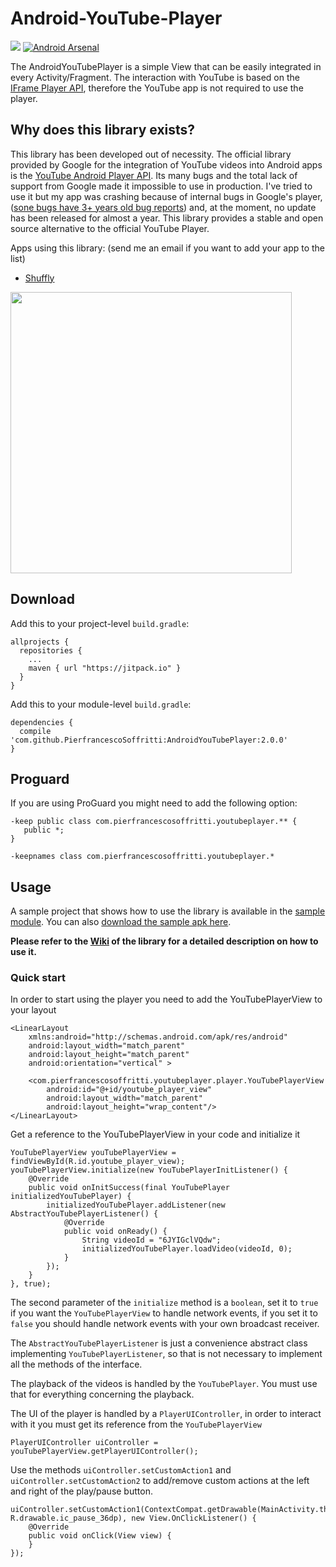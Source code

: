 # Android-YouTube-Player

[![](https://jitpack.io/v/PierfrancescoSoffritti/AndroidYouTubePlayer.svg)](https://jitpack.io/#PierfrancescoSoffritti/AndroidYouTubePlayer)
[![Android Arsenal](https://img.shields.io/badge/Android%20Arsenal-Android--YouTube--Player-brightgreen.svg?style=flat)](https://android-arsenal.com/details/1/4322)

The AndroidYouTubePlayer is a simple View that can be easily integrated in every Activity/Fragment. The interaction with YouTube is based on the [IFrame Player API](https://developers.google.com/youtube/iframe_api_reference?hl=it), therefore the YouTube app is not required to use the player.

## Why does this library exists?

This library has been developed out of necessity. The official library provided by Google for the integration of YouTube videos into Android apps is the [YouTube Android Player API](https://developers.google.com/youtube/android/player/). Its many bugs and the total lack of support from Google made it impossible to use in production. I've tried to use it but my app was crashing because of internal bugs in Google's player, ([sone bugs have 3+ years old bug reports](https://code.google.com/p/gdata-issues/issues/detail?id=4395)) and, at the moment, no update has been released for almost a year. This library provides a stable and open source alternative to the official YouTube Player.

Apps using this library: (send me an email if you want to add your app to the list)

- [Shuffly](https://play.google.com/store/apps/details?id=com.pierfrancescosoffritti.shuffly)

<img height="450" src="https://github.com/PierfrancescoSoffritti/AndroidYouTubePlayer/blob/master/pics/ayp.gif" />

## Download
Add this to your project-level `build.gradle`:
```
allprojects {
  repositories {
    ...
    maven { url "https://jitpack.io" }
  }
}
```
Add this to your module-level `build.gradle`:
```
dependencies {
  compile 'com.github.PierfrancescoSoffritti:AndroidYouTubePlayer:2.0.0'
}
```

## Proguard
If you are using ProGuard you might need to add the following option:
```
-keep public class com.pierfrancescosoffritti.youtubeplayer.** {
   public *;
}

-keepnames class com.pierfrancescosoffritti.youtubeplayer.*
```

## Usage

A sample project that shows how to use the library is available in the [sample module](https://github.com/PierfrancescoSoffritti/Android-YouTube-Player/tree/master/sample). You can also [download the sample apk here](https://github.com/PierfrancescoSoffritti/Android-YouTube-Player/tree/master/sample/apk).

**Please refer to the [Wiki](https://github.com/PierfrancescoSoffritti/Android-YouTube-Player/wiki/Quick-start) of the library for a detailed description on how to use it.**

### Quick start

In order to start using the player you need to add the YouTubePlayerView to your layout
```
<LinearLayout
    xmlns:android="http://schemas.android.com/apk/res/android"
    android:layout_width="match_parent"
    android:layout_height="match_parent"
    android:orientation="vertical" >

    <com.pierfrancescosoffritti.youtubeplayer.player.YouTubePlayerView
        android:id="@+id/youtube_player_view"
        android:layout_width="match_parent"
        android:layout_height="wrap_content"/>
</LinearLayout>
```
Get a reference to the YouTubePlayerView in your code and initialize it
```
YouTubePlayerView youTubePlayerView = findViewById(R.id.youtube_player_view);
youTubePlayerView.initialize(new YouTubePlayerInitListener() {
    @Override
    public void onInitSuccess(final YouTubePlayer initializedYouTubePlayer) {
        initializedYouTubePlayer.addListener(new AbstractYouTubePlayerListener() {
            @Override
            public void onReady() {
                String videoId = "6JYIGclVQdw";
                initializedYouTubePlayer.loadVideo(videoId, 0);
            }
        });
    }
}, true);
```

The second parameter of the `initialize` method is a `boolean`, set it to `true` if you want the `YouTubePlayerView` to handle network events, if you set it to `false` you should handle network events with your own broadcast receiver.

The `AbstractYouTubePlayerListener` is just a convenience abstract class implementing `YouTubePlayerListener`, so that is not necessary to implement all the methods of the interface.

The playback of the videos is handled by the `YouTubePlayer`. You must use that for everything concerning the playback.

The UI of the player is handled by a `PlayerUIController`, in order to interact with it you must get its reference from the `YouTubePlayerView`

```
PlayerUIController uiController = youTubePlayerView.getPlayerUIController();
```

Use the methods `uiController.setCustomAction1` and `uiController.setCustomAction2` to add/remove custom actions at the left and right of the play/pause button.

```
uiController.setCustomAction1(ContextCompat.getDrawable(MainActivity.this, R.drawable.ic_pause_36dp), new View.OnClickListener() {
    @Override
    public void onClick(View view) {
    }
});
```
